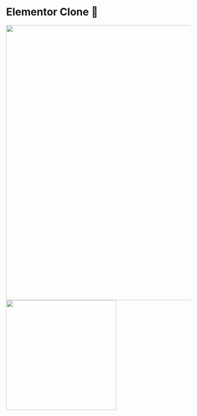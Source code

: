 # Elementor Clone 🎉

<img src="https://github.com/jagadeesh-k-2802/static-site-clones/assets/63912668/f116bc4e-b267-4849-bad7-6ddf57d5213b" width="750" />
<img src="https://github.com/jagadeesh-k-2802/static-site-clones/assets/63912668/3a1ef1be-f5e8-4ba2-a2ec-10584e807390" width="300" />

